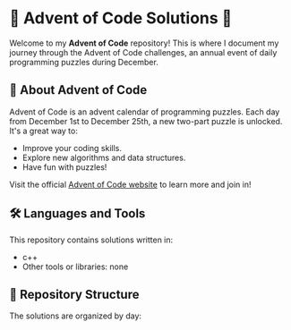 # 🎄 Advent of Code Solutions 🎄

Welcome to my **Advent of Code** repository! This is where I document my journey through the Advent of Code challenges, an annual event of daily programming puzzles during December.

## 📅 About Advent of Code
Advent of Code is an advent calendar of programming puzzles. Each day from December 1st to December 25th, a new two-part puzzle is unlocked. It's a great way to:
- Improve your coding skills.
- Explore new algorithms and data structures.
- Have fun with puzzles!

Visit the official [Advent of Code website](https://adventofcode.com) to learn more and join in!

## 🛠️ Languages and Tools
This repository contains solutions written in:
- c++
- Other tools or libraries: none

## 📂 Repository Structure
The solutions are organized by day:
